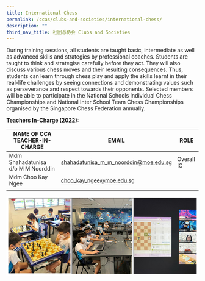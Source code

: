 ```yaml
---
title: International Chess
permalink: /ccas/clubs-and-societies/international-chess/
description: ""
third_nav_title: 社团与协会 Clubs and Societies
---
```


During training sessions, all students are taught basic, intermediate as well as advanced skills and strategies by professional coaches. Students are taught to think and strategise carefully before they act. They will also discuss various chess moves and their resulting consequences. Thus, students can learn through chess play and apply the skills learnt in their real-life challenges by seeing connections and demonstrating values such as perseverance and respect towards their opponents. Selected members will be able to participate in the National Schools Individual Chess Championships and National Inter School Team Chess Championships organised by the Singapore Chess Federation annually. 

**Teachers In-Charge (2022):**

| NAME OF CCA<br>TEACHER-IN-CHARGE | EMAIL | ROLE |
|---|---|---|
| Mdm Shahadatunisa d/o M M Noorddin | shahadatunisa_m_m_noorddin@moe.edu.sg | Overall IC |
| Mdm Choo Kay Ngee | choo_kay_ngee@moe.edu.sg |   |
| | | |

![](/images/CCAs_%20chess_2021.jpg)